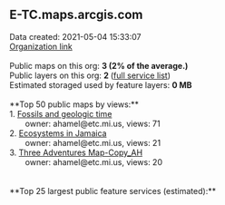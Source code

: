<h2>E-TC.maps.arcgis.com</h2> Data created: 2021-05-04 15:33:07 <br /><a target='new' href='https://E-TC.maps.arcgis.com'>Organization link</a><br /><br />Public maps on this org: <b>3 (2% of the average.)</b><br />Public layers on this org: <b>2 </b>(<a target='new' href='https://services.arcgis.com/lrVMGWk05PCj0i8X/ArcGIS/rest/services'>full service list</a>)<br />Estimated storaged used by feature layers: <b>0 MB</b><br /><br />**Top 50 public maps by views:**<br />  1. <a target='new' href='https://www.arcgis.com/home/item.html?id=6f6a349dbbf54790b480882a6435a10f'>Fossils and geologic time</a> <br />  &nbsp;&nbsp;&nbsp;&nbsp; &nbsp;&nbsp;owner: ahamel@etc.mi.us, views: 71<br />  2. <a target='new' href='https://www.arcgis.com/home/item.html?id=b94c5c95306c473eb6e7dd88587aefde'>Ecosystems in Jamaica</a> <br />  &nbsp;&nbsp;&nbsp;&nbsp; &nbsp;&nbsp;owner: ahamel@etc.mi.us, views: 21<br />  3. <a target='new' href='https://www.arcgis.com/home/item.html?id=4cb4987db22446c99e31820d08c31bdd'>Three Adventures Map-Copy_AH</a> <br />  &nbsp;&nbsp;&nbsp;&nbsp; &nbsp;&nbsp;owner: ahamel@etc.mi.us, views: 20<br /><br /><br />**Top 25 largest public feature services (estimated):**<br />